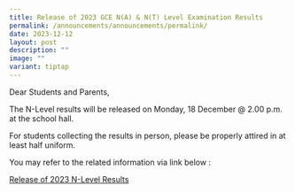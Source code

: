 ```yaml
---
title: Release of 2023 GCE N(A) & N(T) Level Examination Results
permalink: /announcements/announcements/permalink/
date: 2023-12-12
layout: post
description: ""
image: ""
variant: tiptap
---
```

<p>Dear Students and Parents,</p><p>The N-Level results will be released on Monday, 18 December @ 2.00 p.m. at the school hall.</p><p>For students collecting the results in person, please be properly attired in at least half uniform.</p><p>You may refer to the related information via link below :</p><p><a href="https://www.moe.gov.sg/news/press-releases/20231211-release-of-the-2023-singapore-cambridge-gce-na-nt-level-examination-results#:~:text=The%20results%20of%20the%202023,18%20December%202023%2C%202.00pm" rel="noopener noreferrer nofollow" target="_blank">Release of 2023 N-Level Results</a></p>